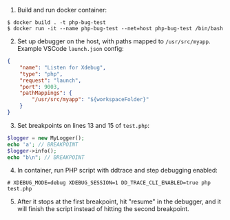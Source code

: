 1. Build and run docker container:

```
$ docker build . -t php-bug-test
$ docker run -it --name php-bug-test --net=host php-bug-test /bin/bash
```

2. Set up debugger on the host, with paths mapped to `/usr/src/myapp`. Example VSCode `launch.json` config:

```json
{
    "name": "Listen for Xdebug",
    "type": "php",
    "request": "launch",
    "port": 9003,
    "pathMappings": {
        "/usr/src/myapp": "${workspaceFolder}"
    }
}
```

3. Set breakpoints on lines 13 and 15 of `test.php`:

```php
$logger = new MyLogger();
echo 'a'; // BREAKPOINT
$logger->info();
echo "b\n"; // BREAKPOINT
```

4. In container, run PHP script with ddtrace and step debugging enabled:

```
# XDEBUG_MODE=debug XDEBUG_SESSION=1 DD_TRACE_CLI_ENABLED=true php test.php
```

5. After it stops at the first breakpoint, hit "resume" in the debugger, and it will finish the script instead of hitting the second breakpoint.
